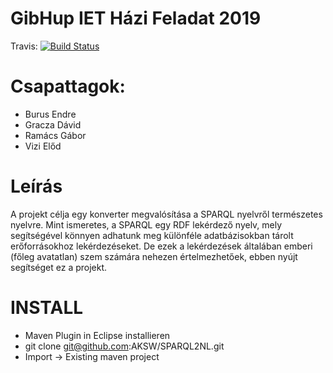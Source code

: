 # GibHup IET Házi Feladat 2019

Travis: [![Build Status](https://travis-ci.org/BME-MIT-IET/GibHup-iet-2019.svg?branch=master)](https://travis-ci.org/BME-MIT-IET/GibHup-iet-2019)

# Csapattagok:


- Burus Endre
- Gracza Dávid
- Ramács Gábor
- Vizi Előd 

# Leírás


A projekt célja egy konverter megvalósítása a SPARQL nyelvről természetes nyelvre. Mint ismeretes, a SPARQL egy RDF lekérdező nyelv, mely segítségével könnyen adhatunk meg különféle adatbázisokban tárolt erőforrásokhoz lekérdezéseket. De ezek a lekérdezések általában emberi (főleg avatatlan) szem számára nehezen értelmezhetőek, ebben nyújt segítséget ez a projekt.

# INSTALL

- Maven Plugin in Eclipse installieren
- git clone git@github.com:AKSW/SPARQL2NL.git
- Import -> Existing maven project 
